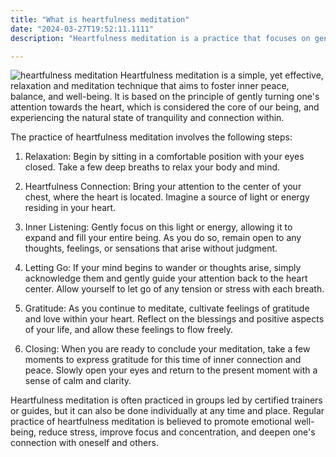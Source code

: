 ```yaml
---
title: "What is heartfulness meditation"
date: "2024-03-27T19:52:11.1111"
description: "Heartfulness meditation is a practice that focuses on gently turning one's attention towards the heart, fostering inner peace and balance. By connecting with the heart center and cultivating feelings of gratitude and love, practitioners aim to reduce stress, improve focus, and deepen their sense of well-being. This simple yet effective technique can be practiced individually or in groups, and is accessible to people of all ages and backgrounds."

---
```

![heartfulness meditation](https://s3-us-west-2.amazonaws.com/heartfulnessweb/en/wp-content/uploads/2019/04/05114150/LTM-logo_updated.png)
Heartfulness meditation is a simple, yet effective, relaxation and meditation technique that aims to foster inner peace, balance, and well-being. It is based on the principle of gently turning one's attention towards the heart, which is considered the core of our being, and experiencing the natural state of tranquility and connection within.

The practice of heartfulness meditation involves the following steps:

1. Relaxation: Begin by sitting in a comfortable position with your eyes closed. Take a few deep breaths to relax your body and mind.

2. Heartfulness Connection: Bring your attention to the center of your chest, where the heart is located. Imagine a source of light or energy residing in your heart.

3. Inner Listening: Gently focus on this light or energy, allowing it to expand and fill your entire being. As you do so, remain open to any thoughts, feelings, or sensations that arise without judgment.

4. Letting Go: If your mind begins to wander or thoughts arise, simply acknowledge them and gently guide your attention back to the heart center. Allow yourself to let go of any tension or stress with each breath.

5. Gratitude: As you continue to meditate, cultivate feelings of gratitude and love within your heart. Reflect on the blessings and positive aspects of your life, and allow these feelings to flow freely.

6. Closing: When you are ready to conclude your meditation, take a few moments to express gratitude for this time of inner connection and peace. Slowly open your eyes and return to the present moment with a sense of calm and clarity.

Heartfulness meditation is often practiced in groups led by certified trainers or guides, but it can also be done individually at any time and place. Regular practice of heartfulness meditation is believed to promote emotional well-being, reduce stress, improve focus and concentration, and deepen one's connection with oneself and others.